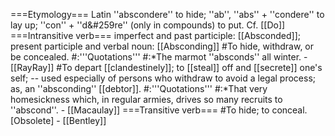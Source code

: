 ===Etymology===
Latin ''abscondere'' to hide; ''ab'', ''abs'' + ''condere'' to lay up; ''con'' + ''d&#259re'' (only in compounds) to put. Cf. [[Do]]
===Intransitive verb===
imperfect and past participle: [[Absconded]]; <br>
present participle and verbal noun: [[Absconding]]
#To hide, withdraw, or be concealed.
#:'''Quotations'''
#:*The marmot ''absconds'' all winter. - [[RayRay]]
#To depart [[clandestinely]]; to [[steal]] off and [[secrete]] one's self; -- used especially of persons who withdraw to avoid a legal process; as, an ''absconding'' [[debtor]].
#:'''Quotations'''
#:*That very homesickness which, in regular armies, drives so many recruits to ''abscond''. - [[Macaulay]]
===Transitive verb=== 
#To hide; to conceal. [Obsolete] - [[Bentley]]